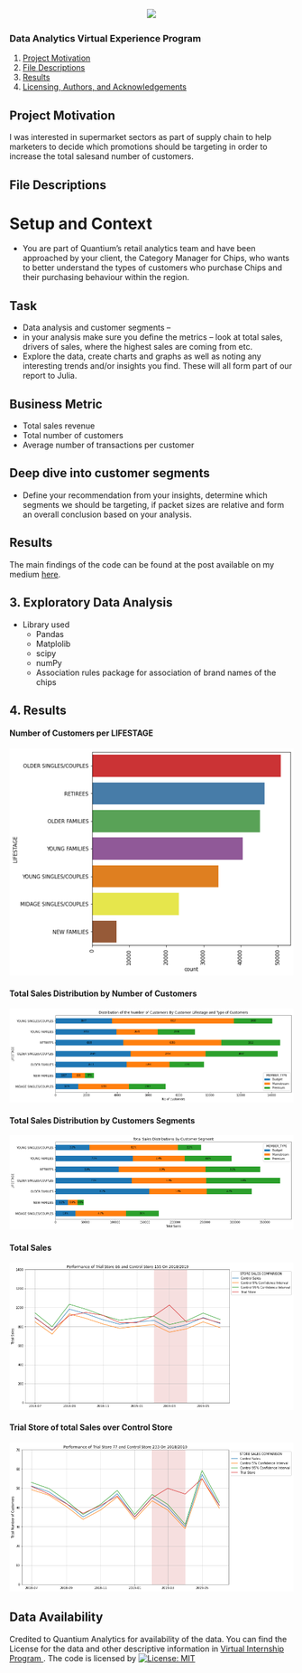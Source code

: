 <p align="center">
<img src="http://www.goldbeck.com/hrblog/wp-content/uploads/2015/11/giphy-3.gif"/>
</p>

###  Data Analytics Virtual Experience Program

1. [Project Motivation](#motivation)
2. [File Descriptions](#files)
3. [Results](#results)
4. [Licensing, Authors, and Acknowledgements](#licensing)

## Project Motivation<a name="motivation"></a>

I was interested in supermarket sectors as part of supply chain to help marketers to decide which promotions should be targeting in order to increase the total salesand number of customers.

## File Descriptions <a name="files"></a>

# Setup and Context

- You are part of Quantium’s retail analytics team and have been approached by your client, the Category Manager for Chips, who wants to better understand the types of customers who purchase Chips and their purchasing behaviour within the region.

## Task
- Data analysis and customer segments – 
 - in your analysis make sure you define the metrics
 – look at total sales, drivers of sales, where the highest sales are coming from etc. 
 - Explore the data, create charts and graphs as well as noting any interesting trends and/or insights you find. These will all form part of our report to Julia.
 
##  Business Metric
- Total sales revenue
- Total number of customers
- Average number of transactions per customer

## Deep dive into customer segments 
-  Define your recommendation from your insights, determine which segments we should be targeting, if packet sizes are relative and form an overall conclusion based on your analysis.


## Results<a name="results"></a>

The main findings of the code can be found at the post available on my medium [here](https://naiborhujosua.medium.com/understanding-quantium-analytics-data-to-discover-trends-of-chips-category-b3db7a0418bb).

## 3. Exploratory Data Analysis

* Library used
  * Pandas
  * Matplolib
  * scipy
  * numPy
  * Association rules package for association of brand names of the chips
  



## 4. Results

#### Number of Customers per LIFESTAGE
![Number of Customers per LIFESTAGE](https://github.com/naiborhujosua/QuantiumAnalytics-VirtualInternship/blob/main/no_customer_per_lifestage.png)
####  Total Sales Distribution by Number of Customers
![Feature importance](https://github.com/naiborhujosua/QuantiumAnalytics-VirtualInternship/blob/main/no_customers_lifestage.png)
####  Total Sales Distribution by Customers Segments
![Feature importance](https://github.com/naiborhujosua/QuantiumAnalytics-VirtualInternship/blob/main/total_sales_lifestage.png)
#### Total Sales 
![Final Comparison](https://github.com/naiborhujosua/QuantiumAnalytics-VirtualInternship/blob/main/total_sales.png)
#### Trial Store of total Sales over Control Store
![Final Comparison](https://github.com/naiborhujosua/QuantiumAnalytics-VirtualInternship/blob/main/trial_store_performance.png)

## Data Availability

Credited to Quantium Analytics for availability of the data. You can find the License for the data and other descriptive information in [Virtual Internship Program ](https://www.theforage.com/virtual-internships/NkaC7knWtjSbi6aYv?ref=PFRxbADb5emG73ZYp). The code is licensed by  [![License: MIT](https://img.shields.io/badge/License-MIT-yellow.svg)](https://opensource.org/licenses/MIT)
